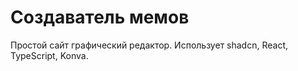 # Создаватель мемов
Простой сайт графический редактор. Использует shadcn, React, TypeScript, Konva.
